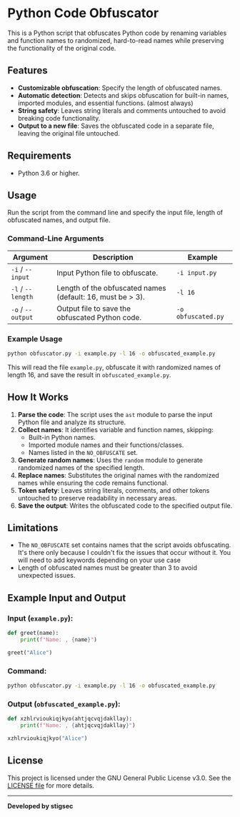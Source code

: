 
# Python Code Obfuscator

This is a Python script that obfuscates Python code by renaming variables and function names to randomized, hard-to-read names while preserving the functionality of the original code. 

## Features

- **Customizable obfuscation**: Specify the length of obfuscated names.
- **Automatic detection**: Detects and skips obfuscation for built-in names, imported modules, and essential functions. (almost always)
- **String safety**: Leaves string literals and comments untouched to avoid breaking code functionality.
- **Output to a new file**: Saves the obfuscated code in a separate file, leaving the original file untouched.

## Requirements

- Python 3.6 or higher.

## Usage

Run the script from the command line and specify the input file, length of obfuscated names, and output file.

### Command-Line Arguments

| Argument | Description                                                   | Example                               |
|----------|---------------------------------------------------------------|---------------------------------------|
| `-i` / `--input` | Input Python file to obfuscate.                              | `-i input.py`                        |
| `-l` / `--length` | Length of the obfuscated names (default: 16, must be > 3).  | `-l 16`                              |
| `-o` / `--output` | Output file to save the obfuscated Python code.            | `-o obfuscated.py`                   |

### Example Usage

```bash
python obfuscator.py -i example.py -l 16 -o obfuscated_example.py
```

This will read the file `example.py`, obfuscate it with randomized names of length 16, and save the result in `obfuscated_example.py`.

## How It Works

1. **Parse the code**: The script uses the `ast` module to parse the input Python file and analyze its structure.
2. **Collect names**: It identifies variable and function names, skipping:
   - Built-in Python names.
   - Imported module names and their functions/classes.
   - Names listed in the `NO_OBFUSCATE` set.
3. **Generate random names**: Uses the `random` module to generate randomized names of the specified length.
4. **Replace names**: Substitutes the original names with the randomized names while ensuring the code remains functional.
5. **Token safety**: Leaves string literals, comments, and other tokens untouched to preserve readability in necessary areas.
6. **Save the output**: Writes the obfuscated code to the specified output file.

## Limitations

- The `NO_OBFUSCATE` set contains names that the script avoids obfuscating. It's there only because I couldn't fix the issues that occur without it. You will need to add keywords depending on your use case
- Length of obfuscated names must be greater than 3 to avoid unexpected issues.

## Example Input and Output

### Input (`example.py`):
```python
def greet(name):
    print(f"Name: , {name}")

greet("Alice")
```

### Command:
```bash
python obfuscator.py -i example.py -l 16 -o obfuscated_example.py
```

### Output (`obfuscated_example.py`):
```python
def xzhlrvioukiqjkyo(ahtjqcvqjdakllay):
    print(f"Name: , {ahtjqcvqjdakllay}")

xzhlrvioukiqjkyo("Alice")
```

## License

This project is licensed under the GNU General Public License v3.0. See the [LICENSE file](LICENSE) for more details.

---

**Developed by stigsec**  

